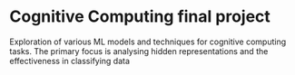 # Cognitive Computing final project
 Exploration of various ML models and techniques for cognitive computing tasks. The primary focus is analysing hidden representations and the effectiveness in classifying data
